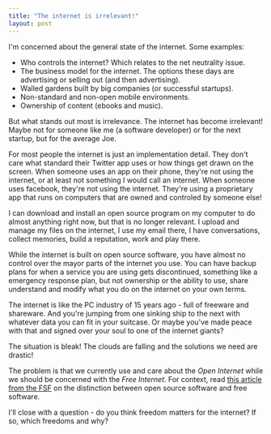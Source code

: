 ```yaml
---
title: "The internet is irrelevant!"
layout: post
---
```


I'm concerned about the general state of the internet. Some examples:

- Who controls the internet? Which relates to the net neutrality issue.
- The business model for the internet. The options these days are advertising or selling out (and then advertising).
- Walled gardens built by big companies (or successful startups).
- Non-standard and non-open mobile environments.
- Ownership of content (ebooks and music).

But what stands out most is irrelevance. The internet has become irrelevant! Maybe not for someone like me (a software developer) or for the next startup, but for the average Joe.

For most people the internet is just an implementation detail. They don't care what standard their Twitter app uses or how things get drawn on the screen. When someone uses an app on their phone, they're not using the internet, or at least not something I would call an internet. When someone uses facebook, they're not using the internet. They're using a proprietary app that runs on computers that are owned and controled by someone else!

I can download and install an open source program on my computer to do almost anything right now, but that is no longer relevant. I upload and manage my files on the internet, I use my email there, I have conversations, collect memories, build a reputation, work and play there.

While the internet is built on open source software, you have almost no control over the mayor parts of the internet you use. You can have backup plans for when a service you are using gets discontinued, something like a emergency response plan, but not ownership or the ability to use, share understand and modify what you do on the internet on your own terms.

The internet is like the PC industry of 15 years ago - full of freeware and shareware. And you're jumping from one sinking ship to the next with whatever data you can fit in your suitcase. Or maybe you've made peace with that and signed over your soul to one of the internet giants?

The situation is bleak! The clouds are falling and the solutions we need are drastic!

The problem is that we currently use and care about the *Open Internet* while we should be concerned with the *Free Internet*. For context, read [this article from the FSF](https://www.gnu.org/philosophy/open-source-misses-the-point.html) on the distinction between open source software and free software.

I'll close with a question - do you think freedom matters for the internet? If so, which freedoms and why?
